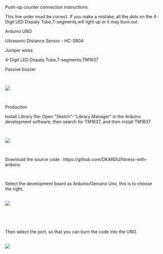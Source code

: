 <p class="MsoNormal">
	<span>Push-up counter connection instructions</span>
</p>
<p class="MsoNormal">
	<span>This line order must be correct. If you
make a mistake, all the dots on the 4-Digit LED Dispaly Tube,7-segments,will
light up or it may burn out.</span>
</p>
<p class="MsoNormal">
	<span>Arduino UNO</span>
</p>
<p class="MsoNormal">
	<span>Ultrasonic Distance Sensor - HC-SR04</span>
</p>
<p class="MsoNormal">
	<span>Jumper wires</span>
</p>
<p class="MsoNormal">
	<span>4-Digit LED Dispaly Tube,7-segments,TM1637</span>
</p>
<p class="MsoNormal">
	<span>Passive buzzer</span>
</p>
<p class="MsoNormal">
	<span><br />
</span>
</p>
<img src="http://dkardu.oss-cn-hongkong.aliyuncs.com/pushup1.jpg" />
<p class="MsoNormal">
	<span><br />
</span>
</p>
<p class="MsoNormal">
	<span>
	<p class="MsoNormal">
		<span>Production</span>
	</p>
	<p class="MsoNormal">
		<span>Install Library file: Open
"Sketch"-"Library Manager" in the Arduino development
software, then search for TM1637, and then install TM1637</span>
	</p>
	<p class="MsoNormal">
		<span><br />
</span>
	</p>
	<img src="http://dkardu.oss-cn-hongkong.aliyuncs.com/pushup2.jpg" />
	<p class="MsoNormal">
		<span><br />
</span>
	</p>
	<p class="MsoNormal">
		<span>
		<p class="MsoNormal">
			<span>Download the source code :
https://github.com/DKARDU/fitness-with-arduino</span>
		</p>
		<p class="MsoNormal">
			<span>&nbsp;</span>
		</p>
		<p class="MsoNormal">
			<span>Select the development board as
Arduino/Genuino Uno, this is to choose the right.</span>
		</p>
<br /><img src="http://dkardu.oss-cn-hongkong.aliyuncs.com/pushup3.jpg" />

</span>
	</p>
	<p class="MsoNormal">
		<span><br />
</span>
	</p>
	<p class="MsoNormal">
		<span><br />
</span>
	</p>
	<p class="MsoNormal">
		<span>
		<p class="MsoNormal">
			<span>Then select the port, so that you can burn
the code into the UNO.</span>
		</p>
<br /><img src="http://dkardu.oss-cn-hongkong.aliyuncs.com/pushup4.jpg" />

</span>
	</p>
<br />
</span>
</p>
